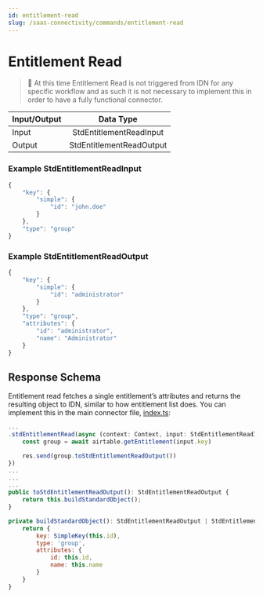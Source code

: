 ```yaml
---
id: entitlement-read
slug: /saas-connectivity/commands/entitlement-read
---
```

# Entitlement Read

>📘 At this time Entitlement Read is not triggered from IDN for any specific workflow and as such it is not necessary to implement this in order to have a fully functional connector.

| Input/Output |  Data Type                  |
|:-------------|:---------------------------:|
| Input        | StdEntitlementReadInput       |
| Output       | StdEntitlementReadOutput      |

### Example StdEntitlementReadInput
```javascript
{
    "key": {
        "simple": {
            "id": "john.doe"
        }
    },
    "type": "group"
}
```
### Example StdEntitlementReadOutput
```javascript
{
    "key": {
        "simple": {
            "id": "administrator"
        }
    },
    "type": "group",
    "attributes": {
        "id": "administrator",
        "name": "Administrator"
    }
}
```
## Response Schema

Entitlement read fetches a single entitlement’s attributes and returns the resulting object to IDN, similar to how entitlement list does. You can implement this in the main connector file, [index.ts](https://github.com/sailpoint-oss/airtable-example-connector/blob/main/src/index.ts): 

```javascript
...
.stdEntitlementRead(async (context: Context, input: StdEntitlementReadInput, res: Response<StdEntitlementReadOutput>) => {
    const group = await airtable.getEntitlement(input.key)

    res.send(group.toStdEntitlementReadOutput())
})
...
...
...
public toStdEntitlementReadOutput(): StdEntitlementReadOutput {
    return this.buildStandardObject();
}

private buildStandardObject(): StdEntitlementReadOutput | StdEntitlementListOutput {
    return {
        key: SimpleKey(this.id),
        type: 'group',
        attributes: {
            id: this.id,
            name: this.name
        }
    }
}
```